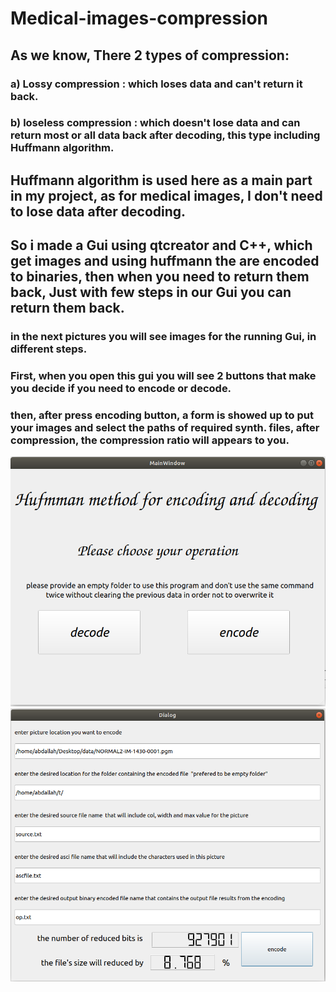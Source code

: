 # Medical-images-compression
## As we know, There 2 types of compression:
### a) Lossy compression : which loses data and can't return it back.
### b) loseless compression : which doesn't lose data and can return most or all data back after decoding, this type including Huffmann algorithm.
## Huffmann algorithm is used here as a main part in my project, as for medical images, I don't need to lose data after decoding. 
## So i made a Gui using qtcreator and C++, which get images and using huffmann the are encoded to binaries, then when you need to return them back, Just with few steps in our Gui you can return them back.
### in the next pictures you will see images for the running Gui, in different steps.
### First, when you open this gui you will see 2 buttons that make you decide if you need to encode or decode.
### then, after press encoding button, a form is showed up to put your images and select the paths of required synth. files, after compression, the compression ratio will appears to you.
![alt text for screen readers](https://github.com/AbdallahMohammad1/Medical-images-compression/blob/main/our_final_report/figure%203.png)
![alt text for screen readers](https://github.com/AbdallahMohammad1/Medical-images-compression/blob/main/our_final_report/figure%205.png
)

